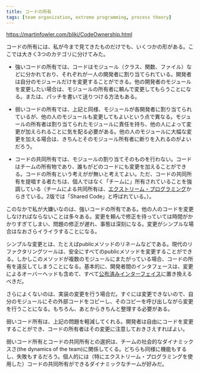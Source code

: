 ```yaml
---
title: コードの所有
tags: [team organization, extreme programming, process theory]
---
```


https://martinfowler.com/bliki/CodeOwnership.html

コードの所有には、私が今まで見てきたものだけでも、いくつかの形がある。ここでは大きく3つのカテゴリに分けてみた。

* 強いコードの所有では、コードはモジュール（クラス、関数、ファイル）などに分かれており、それぞれが一人の開発者に割り当てられている。開発者は自分のモジュールだけを変更することができる。他の開発者のモジュールを変更したい場合は、モジュールの所有者に頼んで変更してもらうことになる。または、パッチを書いて送りつける方法もある。

* 弱いコードの所有では、上記と同様、モジュールが各開発者に割り当てられているが、他の人のモジュールも変更してもよいという点で異なる。モジュールの所有者は割り当てられたモジュールに責任を持ち、他の人によって変更が加えられることに気を配る必要がある。他の人のモジュールに大幅な変更を加える場合は、きちんとそのモジュール所有者に断りを入れるのがよいだろう。

* コードの共同所有では、モジュールの割り当てそのものを行わない。コードはチームの所有物であり、誰もがどのコードにも変更を加えることができる。コードの所有という考えがが無いと考えてよい。ただ、コードの共同所有を提唱する者たちは、個人ではなく「チームに」所有されていることを強調している（チームによる共同所有は、[エクストリーム・プログラミング](http://www.martinfowler.com/articles/newMethodology.html#xp)からきている。2版では「Shared Code」と呼ばれている。）。

このなかで私が大嫌いなのは、強いコードの所有である。他の人のコードを変更しなければならないことは多々ある。変更を頼んで修正を待っていては時間がかかりすぎてしまい、問題の修正が遅れ、事態は深刻になる。変更がシンプルな場合はなおさらイライラすることになる。

シンプルな変更とは、たとえばpublicメソッドのリネームなどである。現代のリファクタリングツールは、安全にすべてのpublicメソッドを変更することができる。しかしこのメソッドが複数のモジュールにまたがっている場合、コードの所有を違反してしまうことになる。基本的に、開発者間のインタフェースは、変更によるオーバーヘッドも含めて、すべて[公布済みインターフェイス](PublishedInterface)に置き換えるべきだ。

さらによくないのは、実装の変更を行う場合だ。すぐには変更できないので、自分のモジュールにその外部コードをコピーし、そのコピーを呼び出しながら変更を行うことになる。もちろん、あとからきちんと整理する必要がある。

弱いコード所有は、上記の問題を軽減してくれる。開発者は自由にコードを変更することができ、コードの所有者はその変更に注意しておきさえすればよい。

弱いコード所有とコードの共同所有との選択は、チームの社会的なダイナミックスさ(the dynamics of the team)に関係してくる。どちらも同様に機能もするし、失敗もするだろう。個人的には（特にエクストリーム・プログラミングを使用した）コードの共同所有ができるダイナミックなチームが好みだ。
